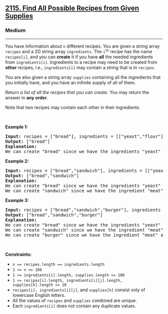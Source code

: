 <h2><a href="https://leetcode.com/problems/find-all-possible-recipes-from-given-supplies/">2115. Find All Possible Recipes from Given Supplies</a></h2><h3>Medium</h3><hr><div bis_skin_checked="1"><p>You have information about <code>n</code> different recipes. You are given a string array <code>recipes</code> and a 2D string array <code>ingredients</code>. The <code>i<sup>th</sup></code> recipe has the name <code>recipes[i]</code>, and you can <strong>create</strong> it if you have <strong>all</strong> the needed ingredients from <code>ingredients[i]</code>. Ingredients to a recipe may need to be created from <strong>other </strong>recipes, i.e., <code>ingredients[i]</code> may contain a string that is in <code>recipes</code>.</p>

<p>You are also given a string array <code>supplies</code> containing all the ingredients that you initially have, and you have an infinite supply of all of them.</p>

<p>Return <em>a list of all the recipes that you can create. </em>You may return the answer in <strong>any order</strong>.</p>

<p>Note that two recipes may contain each other in their ingredients.</p>

<p>&nbsp;</p>
<p><strong class="example">Example 1:</strong></p>

<pre><strong>Input:</strong> recipes = ["bread"], ingredients = [["yeast","flour"]], supplies = ["yeast","flour","corn"]
<strong>Output:</strong> ["bread"]
<strong>Explanation:</strong>
We can create "bread" since we have the ingredients "yeast" and "flour".
</pre>

<p><strong class="example">Example 2:</strong></p>

<pre><strong>Input:</strong> recipes = ["bread","sandwich"], ingredients = [["yeast","flour"],["bread","meat"]], supplies = ["yeast","flour","meat"]
<strong>Output:</strong> ["bread","sandwich"]
<strong>Explanation:</strong>
We can create "bread" since we have the ingredients "yeast" and "flour".
We can create "sandwich" since we have the ingredient "meat" and can create the ingredient "bread".
</pre>

<p><strong class="example">Example 3:</strong></p>

<pre><strong>Input:</strong> recipes = ["bread","sandwich","burger"], ingredients = [["yeast","flour"],["bread","meat"],["sandwich","meat","bread"]], supplies = ["yeast","flour","meat"]
<strong>Output:</strong> ["bread","sandwich","burger"]
<strong>Explanation:</strong>
We can create "bread" since we have the ingredients "yeast" and "flour".
We can create "sandwich" since we have the ingredient "meat" and can create the ingredient "bread".
We can create "burger" since we have the ingredient "meat" and can create the ingredients "bread" and "sandwich".
</pre>

<p>&nbsp;</p>
<p><strong>Constraints:</strong></p>

<ul>
	<li><code>n == recipes.length == ingredients.length</code></li>
	<li><code>1 &lt;= n &lt;= 100</code></li>
	<li><code>1 &lt;= ingredients[i].length, supplies.length &lt;= 100</code></li>
	<li><code>1 &lt;= recipes[i].length, ingredients[i][j].length, supplies[k].length &lt;= 10</code></li>
	<li><code>recipes[i], ingredients[i][j]</code>, and <code>supplies[k]</code> consist only of lowercase English letters.</li>
	<li>All the values of <code>recipes</code> and <code>supplies</code>&nbsp;combined are unique.</li>
	<li>Each <code>ingredients[i]</code> does not contain any duplicate values.</li>
</ul>
</div>